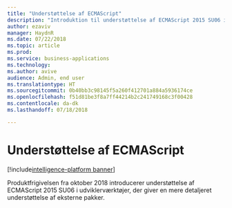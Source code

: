 ```yaml
---
title: "Understøttelse af ECMAScript"
description: "Introduktion til understøttelse af ECMAScript 2015 SU06 i udviklerværktøjer"
author: ezaviv
manager: HaydnR
ms.date: 07/22/2018
ms.topic: article
ms.prod: 
ms.service: business-applications
ms.technology: 
ms.author: avive
audience: Admin, end user
ms.translationtype: HT
ms.sourcegitcommit: 0b40bb3c98145f5a260f412701a884a5936174ce
ms.openlocfilehash: f51d81be3f8a7ff44214b2c241749168c3f00428
ms.contentlocale: da-dk
ms.lasthandoff: 07/18/2018

---
```

# <a name="ecmascript-support"></a>Understøttelse af ECMAScript

[!include[intelligence-platform banner](../../includes/intelligence-platform.md)]



Produktfrigivelsen fra oktober 2018 introducerer understøttelse af ECMAScript 2015 SU06 i udviklerværktøjer, der giver en mere detaljeret understøttelse af eksterne pakker.

